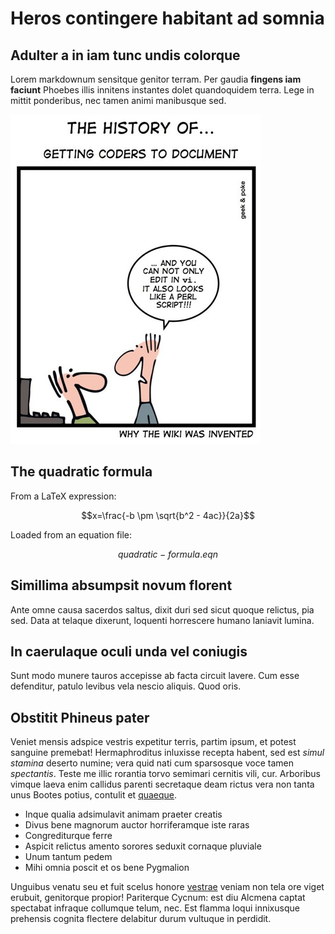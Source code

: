 # Heros contingere habitant ad somnia

## Adulter a in iam tunc undis colorque

Lorem markdownum sensitque genitor terram. Per gaudia **fingens iam faciunt**
Phoebes illis innitens instantes dolet quandoquidem terra. Lege in mittit
ponderibus, nec tamen animi manibusque sed.

![](../presentation/images/why-wiki.jpg)

## The quadratic formula

From a LaTeX expression:

$$x=\frac{-b \pm \sqrt{b^2 - 4ac}}{2a}$$

Loaded from an equation file:

$$quadratic-formula.eqn$$

## Simillima absumpsit novum florent

Ante omne causa sacerdos saltus, dixit duri sed sicut quoque relictus, pia sed.
Data at telaque dixerunt, loquenti horrescere humano laniavit lumina.

## In caerulaque oculi unda vel coniugis

Sunt modo munere tauros accepisse ab facta circuit lavere. Cum esse defenditur,
patulo levibus vela nescio aliquis. Quod oris.

## Obstitit Phineus pater

Veniet mensis adspice vestris expetitur terris, partim ipsum, et potest sanguine
premebat! Hermaphroditus inluxisse recepta habent, sed est *simul stamina*
deserto numine; vera quid nati cum sparsosque voce tamen *spectantis*. Teste me
illic rorantia torvo semimari cernitis vili, cur. Arboribus vimque laeva enim
callidus parenti secretaque deam rictus vera non tanta unus Bootes potius,
contulit et [quaeque](http://omfgdogs.com/).

- Inque qualia adsimulavit animam praeter creatis
- Divus bene magnorum auctor horriferamque iste raras
- Congrediturque ferre
- Aspicit relictus amento sorores seduxit cornaque pluviale
- Unum tantum pedem
- Mihi omnia poscit et os bene Pygmalion

Unguibus venatu seu et fuit scelus honore [vestrae](http://imgur.com/) veniam
non tela ore viget erubuit, genitorque propior! Pariterque Cycnum: est diu
Alcmena captat spectabat infraque collumque telum, nec. Est flamma loqui
innixusque prehensis cognita flectere delabitur durum vultuque in perdidit.